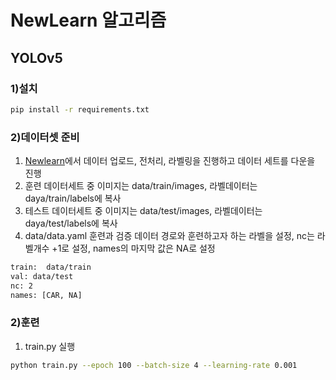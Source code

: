 # NewLearn 알고리즘

## YOLOv5

### 1)설치

```bash
pip install -r requirements.txt
```

### 2)데이터셋 준비

1. [Newlearn](https://newlearn.ai/)에서 데이터 업로드, 전처리, 라벨링을 진행하고 데이터 세트를 다운을 진행
2. 훈련 데이터세트 중 이미지는 data/train/images, 라벨데이터는 daya/train/labels에 복사
3. 테스트 데이터세트 중 이미지는 data/test/images, 라벨데이터는 daya/test/labels에 복사
4. data/data.yaml 훈련과 검증 데이터 경로와 훈련하고자 하는 라벨을 설정, nc는 라벨개수 +1로 설정, names의 마지막 값은 NA로 설정

```bash
train:  data/train
val: data/test
nc: 2
names: [CAR, NA]
```

### 2)훈련

1. train.py 실행

```bash
python train.py --epoch 100 --batch-size 4 --learning-rate 0.001
```
